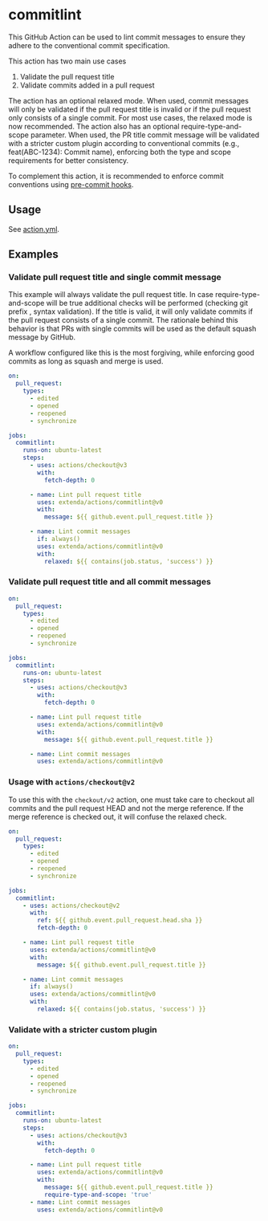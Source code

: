 # commitlint

This GitHub Action can be used to lint commit messages to ensure they adhere to
the conventional commit specification.

This action has two main use cases

  1. Validate the pull request title
  2. Validate commits added in a pull request

The action has an optional relaxed mode. When used, commit messages will only be validated if
the pull request title is invalid or if the pull request only consists of a single commit.
For most use cases, the relaxed mode is now recommended.
The action also has an optional require-type-and-scope parameter. When used, the PR title commit message
will be validated with a stricter custom plugin according to conventional commits
(e.g., feat(ABC-1234): Commit name), enforcing both the type and scope requirements for better consistency.

To complement this action, it is recommended to enforce commit conventions
using [pre-commit hooks](../jira-releasenotes/README.md#pre-commit-configuration).

## Usage

See [action.yml](action.yml).

## Examples

### Validate pull request title and single commit message

This example will always validate the pull request title. In case require-type-and-scope will be
true additional checks will be performed (checking git prefix , syntax validation).
If the title is valid, it will only validate commits if the pull request consists of a single commit.
The rationale behind this behavior is that PRs with single commits will be used as the default squash
message by GitHub.

A workflow configured like this is the most forgiving, while enforcing good commits as long as
squash and merge is used.

```yaml
on:
  pull_request:
    types:
      - edited
      - opened
      - reopened
      - synchronize

jobs:
  commitlint:
    runs-on: ubuntu-latest
    steps:
      - uses: actions/checkout@v3
        with:
          fetch-depth: 0

      - name: Lint pull request title
        uses: extenda/actions/commitlint@v0
        with:
          message: ${{ github.event.pull_request.title }}

      - name: Lint commit messages
        if: always()
        uses: extenda/actions/commitlint@v0
        with:
          relaxed: ${{ contains(job.status, 'success') }}
```

### Validate pull request title and all commit messages

```yaml
on:
  pull_request:
    types:
      - edited
      - opened
      - reopened
      - synchronize

jobs:
  commitlint:
    runs-on: ubuntu-latest
    steps:
      - uses: actions/checkout@v3
        with:
          fetch-depth: 0

      - name: Lint pull request title
        uses: extenda/actions/commitlint@v0
        with:
          message: ${{ github.event.pull_request.title }}

      - name: Lint commit messages
        uses: extenda/actions/commitlint@v0
```

### Usage with `actions/checkout@v2`

To use this with the `checkout/v2` action, one must take care to checkout all commits and the pull request HEAD and
not the merge reference. If the merge reference is checked out, it will confuse the relaxed check.

```yaml
on:
  pull_request:
    types:
      - edited
      - opened
      - reopened
      - synchronize

jobs:
  commitlint:
    - uses: actions/checkout@v2
      with:
        ref: ${{ github.event.pull_request.head.sha }}
        fetch-depth: 0

    - name: Lint pull request title
      uses: extenda/actions/commitlint@v0
      with:
        message: ${{ github.event.pull_request.title }}

    - name: Lint commit messages
      if: always()
      uses: extenda/actions/commitlint@v0
      with:
        relaxed: ${{ contains(job.status, 'success') }}
```

### Validate with a stricter custom plugin

```yaml
on:
  pull_request:
    types:
      - edited
      - opened
      - reopened
      - synchronize

jobs:
  commitlint:
    runs-on: ubuntu-latest
    steps:
      - uses: actions/checkout@v3
        with:
          fetch-depth: 0

      - name: Lint pull request title
        uses: extenda/actions/commitlint@v0
        with:
          message: ${{ github.event.pull_request.title }}
          require-type-and-scope: 'true'
      - name: Lint commit messages
        uses: extenda/actions/commitlint@v0
```
